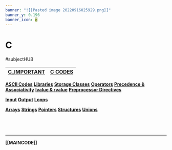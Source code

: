 ```yaml
---
banner: "![[Pasted image 20220916025929.png]]"
banner_y: 0.196
banner_icon: 🖥️
---
```

# C
#subjectHUB 

| **[C_IMPORTANT](C_IMPORTANT.md)** | **[C CODES](CCODES.md)** | 
| --------------------------------- | --------------------- |

**[ASCII Codes](ASCIICODES.md)**
**[Libraries](Clibrary.md)**
**[Storage Classes](Cstorageclass.md)**
**[Operators](Coperators.md)**
**[Precedence & Associativity](Cprecedenceassociativity.md)**
**[lvalue & rvalue](Cleftrightvalue.md)**
**[Preprocessor Directives](Cpreprocessordirective.md)**

**[Input](Cinput.md)**
**[Output](Coutput.md)**
**[Loops](Cloops.md)**

**[Arrays](Carrays.md)**
**[Strings](Cstrings)**
**[Pointers](Cpointers)**
**[Structures](Cstructures.md)**
**[Unions](Cunions)**


<br>

# 
---
**[[MAINCODE]]**